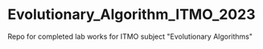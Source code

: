 # Evolutionary_Algorithm_ITMO_2023

Repo for completed lab works for ITMO subject "Evolutionary Algorithms"